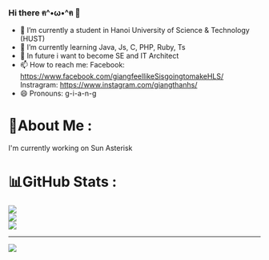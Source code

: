 ### Hi there ฅ^•ω•^ฅ 👋

- 🔭 I’m currently a student in Hanoi University of Science & Technology (HUST)
- 🌱 I’m currently learning Java, Js, C, PHP, Ruby, Ts
- 🤔 In future i want to become SE and IT Architect
- 📫 How to reach me: 
        Facebook: https://www.facebook.com/giangfeellikeSisgoingtomakeHLS/ 
        Instragram: https://www.instagram.com/giangthanhs/
- 😄 Pronouns: g-i-a-n-g

# 💫About Me :
I'm currently working on  Sun Asterisk

# 📊GitHub Stats :
![](https://github-readme-stats.vercel.app/api?username=giangleee&theme=synthwave&hide_border=false&include_all_commits=true&count_private=false)<br/>
![](https://github-readme-streak-stats.herokuapp.com/?user=giangleee&theme=synthwave&hide_border=false)<br/>
![](https://github-readme-stats.vercel.app/api/top-langs/?username=giangleee&theme=synthwave&hide_border=false&include_all_commits=true&count_private=true&layout=compact)

---
[![](https://visitcount.itsvg.in/api?id=giangleee&label=Profile%20Views&color=0&icon=1&pretty=true)](https://visitcount.itsvg.in)
